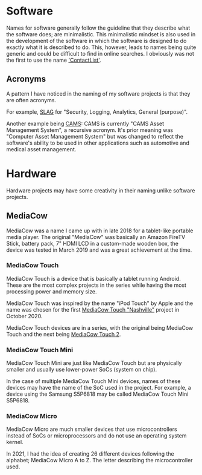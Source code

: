 # Software
Names for software generally follow the guideline that they describe what the software does; are minimalistic. This minimalistic mindset is also used in the development of the software in which the software is designed to do exactly what it is described to do. This, however, leads to names being quite generic and could be difficult to find in online searches. I obviously was not the first to use the name ['ContactList'](https://github.com/search?q=ContactList&type=repositories).

## Acronyms
A pattern I have noticed in the naming of my software projects is that they are often acronyms.

For example, [SLAG](../slag/) for "Security, Logging, Analytics, General (purpose)".

Another example being [CAMS](../cams/): CAMS is currently "CAMS Asset Management System", a recursive acronym. It's prior meaning was "Computer Asset Management System" but was changed to reflect the software's ability to be used in other applications such as automotive and medical asset management.

# Hardware
Hardware projects may have some creativity in their naming unlike software projects.

## MediaCow
MediaCow was a name I came up with in late 2018 for a tablet-like portable media player. The original "MediaCow" was basically an Amazon FireTV Stick, battery pack, 7" HDMI LCD in a custom-made wooden box, the device was tested in March 2019 and was a great achievement at the time.

### MediaCow Touch
MediaCow Touch is a device that is basically a tablet running Android. These are the most complex projects in the series while having the most processing power and memory size.

MediaCow Touch was inspired by the name "iPod Touch" by Apple and the name was chosen for the first [MediaCow Touch "Nashville"](../mct/) project in October 2020.

MediaCow Touch devices are in a series, with the original being MediaCow Touch and the next being [MediaCow Touch 2](../mct2/). 

### MediaCow Touch Mini
MediaCow Touch Mini are just like MediaCow Touch but are physically smaller and usually use lower-power SoCs (system on chip).

In the case of multiple MediaCow Touch Mini devices, names of these devices may have the name of the SoC used in the project. For example, a device using the Samsung S5P6818 may be called MediaCow Touch Mini S5P6818.

### MediaCow Micro
MediaCow Micro are much smaller devices that use microcontrollers instead of SoCs or microprocessors and do not use an operating system kernel.

In 2021, I had the idea of creating 26 different devices following the alphabet; MediaCow Micro A to Z. The letter describing the microcontroller used.
